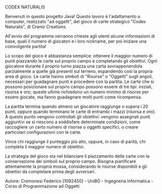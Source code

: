 CODEX NATURALIS

Benvenuti in questo progetto Java!
Questo lavoro è l'adattamento a computer, realizzato "ad oggetti", del gioco di carte strategico "Codex Naturalis", di Cranio Creations.

All'avvio del programma verranno chieste agli utenti alcune informazioni di base, quali il numero di giocatori e i loro nickname, per poi iniziare una coinvolgente partita!

Lo scopo del gioco è abbastanza semplice: ottenere il maggior numero di punti piazzando le carte sul proprio campo e completando gli obiettivi. 
Ogni giocatore durante il proprio turno piazza una carta sovrapponendola parzialmente a quelle già presenti sul terreno, espandendo così la propria area di gioco. Le carte hanno simboli di "Risorse" o "Oggetti" sugli angoli, necessari per guadagnare punti e procedere con la partita.
Le carte che si possono posizionare sul proprio campo possono essere di tre tipi: iniziali, risorsa e oro; queste ultime richiedono un numero minimo di risorse per essere giocate, ma fanno guadagnare molti punti come ricompensa.

La partita termina quando almeno un giocatore raggiunge o supera i 20 punti, oppure quando terminano le carte di entrambi i mazzi (risorsa e oro). A questo punto vengono controllati gli obiettivi: vengono assegnati punti aggiuntivi se si riescono a soddisfare determinate condizioni, come raccogliere un certo numero di risorse o oggetti specifici, o creare particolari configurazioni con le carte.

Vince chi raggiunge il punteggio più alto, oppure, in caso di parità, chi completa il maggior numero di obiettivi.

La strategia del gioco sta nel bilanciare il piazzamento delle carte con la conservazione dei simboli sul proprio campo. Bisogna pianificare attentamente la propria mossa, considerando le risorse disponibili e gli obiettivi da completare prima degli avversari.


Autore:
Cremonesi Federico [1092450] - UniBG - Ingegneria Informatica - Corso di Programmazione ad Oggetti
